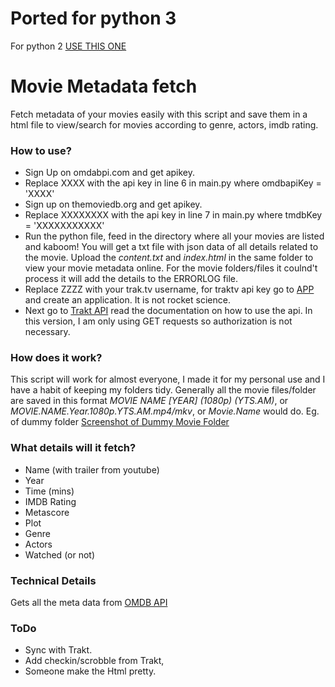 # Ported for python 3
For python 2 [USE THIS ONE](https://github.com/mohsinister/movie-meta-fetch/tree/Mohsin)

# Movie Metadata fetch
Fetch metadata of your movies easily with this script and save them in a html file to view/search for movies according to genre, actors, imdb rating. 


### How to use?
* Sign Up on omdabpi.com and get apikey.
* Replace XXXX with the api key in line 6 in main.py where omdbapiKey = 'XXXX'
* Sign up on themoviedb.org and get apikey.
* Replace XXXXXXXX with the api key in line 7 in main.py where tmdbKey = 'XXXXXXXXXXX'
* Run the python file, feed in the directory where all your movies are listed and kaboom! You will get a txt file with json data of all details related to the movie. Upload the *content.txt* and *index.html* in the same folder to view your movie metadata online. For the movie folders/files it coulnd't process it will add the details to the ERRORLOG file.
* Replace ZZZZ with your trak.tv username, for traktv api key go to [APP](https://trakt.tv/oauth/applications) and create an application. It is not rocket science.
* Next go to [Trakt API](https://trakt.docs.apiary.io) read the documentation on how to use the api. In this version, I am only using GET requests so authorization is not necessary.

### How does it work?
This script will work for almost everyone, I made it for my personal use and I have a habit of keeping my folders tidy. Generally all the movie files/folder are saved in this format *MOVIE NAME [YEAR] (1080p) (YTS.AM)*, or *MOVIE.NAME.Year.1080p.YTS.AM.mp4/mkv*, or *Movie.Name* would do.
Eg. of dummy folder
[Screenshot of Dummy Movie Folder](http://i.imgur.com/6NcRoiQ.png)

### What details will it fetch?
*   Name (with trailer from youtube)
*   Year
*   Time (mins)
*   IMDB Rating
*   Metascore
*   Plot
*   Genre
*   Actors
*   Watched (or not)

### Technical Details
Gets all the meta data from [OMDB API](http://www.omdbapi.com/)

### ToDo
*   Sync with Trakt.
*   Add checkin/scrobble from Trakt,
*   Someone make the Html pretty.
